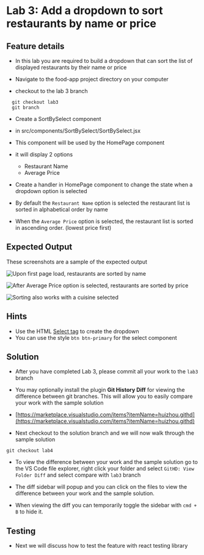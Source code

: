 # Lab 3: Add a dropdown to sort restaurants by name or price

## Feature details

- In this lab you are required to build a dropdown that can sort the list of displayed restaurants by their name or price

- Navigate to the food-app project directory on your computer
- checkout to the lab 3 branch

```
  git checkout lab3
  git branch
```

- Create a SortBySelect component
- in src/components/SortBySelect/SortBySelect.jsx
- This component will be used by the HomePage component
- it will display 2 options

  - Restaurant Name
  - Average Price

- Create a handler in HomePage component to change the state when a dropdown option is selected

- By default the `Restaurant Name` option is selected the restaurant list is sorted in alphabetical order by name
- When the `Average Price` option is selected, the restaurant list is sorted in ascending order. (lowest price first)

## Expected Output

These screenshots are a sample of the expected output

![Upon first page load, restaurants are sorted by name](../../../.gitbook/assets/front-end-web-development/react/food-app-labs/lab3-output-1.png)

![After Average Price option is selected, restaurants are sorted by price](../../../.gitbook/assets/front-end-web-development/react/food-app-labs/lab3-output-2.png)

![Sorting also works with a cuisine selected](../../../.gitbook/assets/front-end-web-development/react/food-app-labs/lab3-output-3.png)

## Hints

- Use the HTML [Select tag](https://www.w3schools.com/tags/tag_select.asp) to create the dropdown
- You can use the style `btn btn-primary` for the select component

## Solution

- After you have completed Lab 3, please commit all your work to the `lab3` branch

- You may optionally install the plugin **Git History Diff** for viewing the difference between git branches. This will allow you to easily compare your work with the sample solution

- [https://marketplace.visualstudio.com/items?itemName=huizhou.githd](https://marketplace.visualstudio.com/items?itemName=huizhou.githd)

- Next checkout to the solution branch and we will now walk through the sample solution

```text
git checkout lab4
```

- To view the difference between your work and the sample solution go to the VS Code file explorer, right click your folder and select `GitHD: View Folder Diff` and select compare with `lab3` branch

- The diff sidebar will popup and you can click on the files to view the difference between your work and the sample solution.

- When viewing the diff you can temporarily toggle the sidebar with `cmd + B` to hide it.

## Testing

- Next we will discuss how to test the feature with react testing library
